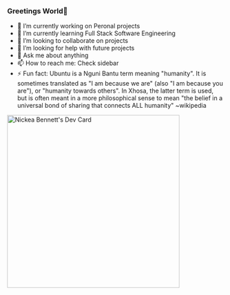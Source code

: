 ### Greetings World👋

- 🔭 I’m currently working on Peronal projects
- 🌱 I’m currently learning Full Stack Software Engineering
- 👯 I’m looking to collaborate on projects
- 🤔 I’m looking for help with future projects
- 💬 Ask me about anything
- 📫 How to reach me: Check sidebar
- ⚡ Fun fact: Ubuntu is a Nguni Bantu term meaning "humanity". It is sometimes translated as "I am because we are" (also "I am because you are"), or "humanity towards others". In Xhosa, the latter term is used, but is often meant in a more philosophical sense to mean "the belief in a universal bond of sharing that connects ALL humanity" ~wikipedia

<a href="https://app.daily.dev/NickeaB"><img src="https://api.daily.dev/devcards/60f2fb5bf2b241a991812fdf2dd7a127.png?r=0vc" width="400" alt="Nickea Bennett's Dev Card"/></a>
